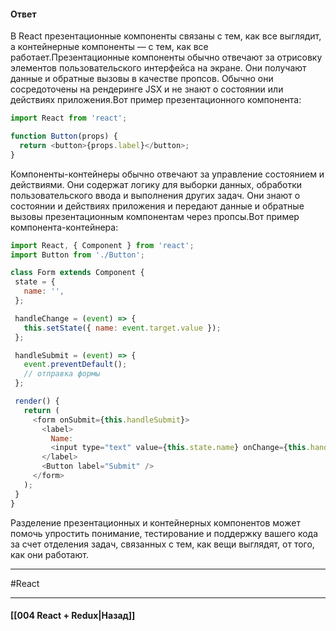 #### Ответ

В React презентационные компоненты связаны с тем, как все выглядит, а контейнерные компоненты — с тем, как все работает.Презентационные компоненты обычно отвечают за отрисовку элементов пользовательского интерфейса на экране. Они получают данные и обратные вызовы в качестве пропсов. Обычно они сосредоточены на рендеринге JSX и не знают о состоянии или действиях приложения.Вот пример презентационного компонента:

```javascript
import React from 'react';

function Button(props) {
  return <button>{props.label}</button>;
}
```

Компоненты-контейнеры обычно отвечают за управление состоянием и действиями. Они содержат логику для выборки данных, обработки пользовательского ввода и выполнения других задач. Они знают о состоянии и действиях приложения и передают данные и обратные вызовы презентационным компонентам через пропсы.Вот пример компонента-контейнера:

```javascript
import React, { Component } from 'react';
import Button from './Button';

class Form extends Component {
 state = {
   name: '',
 };

 handleChange = (event) => {
   this.setState({ name: event.target.value });
 };

 handleSubmit = (event) => {
   event.preventDefault();
   // отправка формы
 };

 render() {
   return (
     <form onSubmit={this.handleSubmit}>
       <label>
         Name:
         <input type="text" value={this.state.name} onChange={this.handleChange} />
       </label>
       <Button label="Submit" />
     </form>
   );
 }
}
```

Разделение презентационных и контейнерных компонентов может помочь упростить понимание, тестирование и поддержку вашего кода за счет отделения задач, связанных с тем, как вещи выглядят, от того, как они работают.

____
#React

____

#### [[004 React + Redux|Назад]]